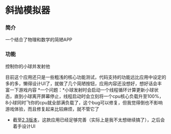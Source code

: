 # 斜抛模拟器
### 简介
一个结合了物理和数学的简陋APP

### 功能
控制你的小球并发射他

目前这个应用还只是一些粗浅的核心功能测试，代码支持的功能远比应用中设定的多的多，懒得设计UI了，就做了几个简陋按钮，应用内容还没想好，想好话会丰富一下游戏内容
*一个问题：*小球发射时会启动一个线程循环计算更新小球状态，直到小球离开屏幕停止，线程启动时会立刻将一个cpu核心负载升至100%，8小球同时飞你的cpu就全部满负载了，这个bug可以修复，但我觉得倒也不影响游戏体验，而且修复起来比较麻烦，就不管它了
* 截至[2.3版本](https://github.com/wangyu1920/ThrowGame/releases/tag/2.3)，这款应用已经足够完善（实际上是我不太想继续搞了），之后会着手设计UI
